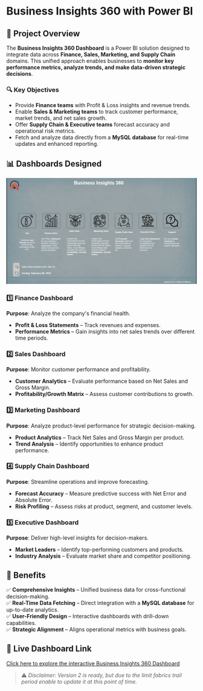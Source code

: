 # Business Insights 360 with Power BI

## 📌 Project Overview
The **Business Insights 360 Dashboard** is a Power BI solution designed to integrate data across **Finance, Sales, Marketing, and Supply Chain** domains. This unified approach enables businesses to **monitor key performance metrics, analyze trends, and make data-driven strategic decisions**.

### 🔍 Key Objectives
- Provide **Finance teams** with Profit & Loss insights and revenue trends.
- Enable **Sales & Marketing teams** to track customer performance, market trends, and net sales growth.
- Offer **Supply Chain & Executive teams** forecast accuracy and operational risk metrics.
- Fetch and analyze data directly from a **MySQL database** for real-time updates and enhanced reporting.

## 📊 Dashboards Designed
![Business Insights-360 Dashboard](data%20files/dashboard%20images/landing-page-image.png)


### **1️⃣ Finance Dashboard**
**Purpose**: Analyze the company's financial health.
- **Profit & Loss Statements** – Track revenues and expenses.
- **Performance Metrics** – Gain insights into net sales trends over different time periods.

### **2️⃣ Sales Dashboard**
**Purpose**: Monitor customer performance and profitability.
- **Customer Analytics** – Evaluate performance based on Net Sales and Gross Margin.
- **Profitability/Growth Matrix** – Assess customer contributions to growth.

### **3️⃣ Marketing Dashboard**
**Purpose**: Analyze product-level performance for strategic decision-making.
- **Product Analytics** – Track Net Sales and Gross Margin per product.
- **Trend Analysis** – Identify opportunities to enhance product performance.

### **4️⃣ Supply Chain Dashboard**
**Purpose**: Streamline operations and improve forecasting.
- **Forecast Accuracy** – Measure predictive success with Net Error and Absolute Error.
- **Risk Profiling** – Assess risks at product, segment, and customer levels.

### **5️⃣ Executive Dashboard**
**Purpose**: Deliver high-level insights for decision-makers.
- **Market Leaders** – Identify top-performing customers and products.
- **Industry Analysis** – Evaluate market share and competitor positioning.

## 🌟 Benefits
✅ **Comprehensive Insights** – Unified business data for cross-functional decision-making.  
✅ **Real-Time Data Fetching** – Direct integration with a **MySQL database** for up-to-date analytics.  
✅ **User-Friendly Design** – Interactive dashboards with drill-down capabilities.  
✅ **Strategic Alignment** – Aligns operational metrics with business goals.

## 🔗 Live Dashboard Link
[Click here to explore the interactive Business Insights 360 Dashboard](https://app.powerbi.com/view?r=eyJrIjoiMmQ5Njk4ZjItZGI3ZC00N2U3LWJmNTktNTZmODhiNjY5MTIzIiwidCI6ImM2ZTU0OWIzLTVmNDUtNDAzMi1hYWU5LWQ0MjQ0ZGM1YjJjNCJ9)

> ⚠️ *Disclaimer: Version 2 is ready, but due to the limit fabrics trail period enable to update it at this point of time.*



